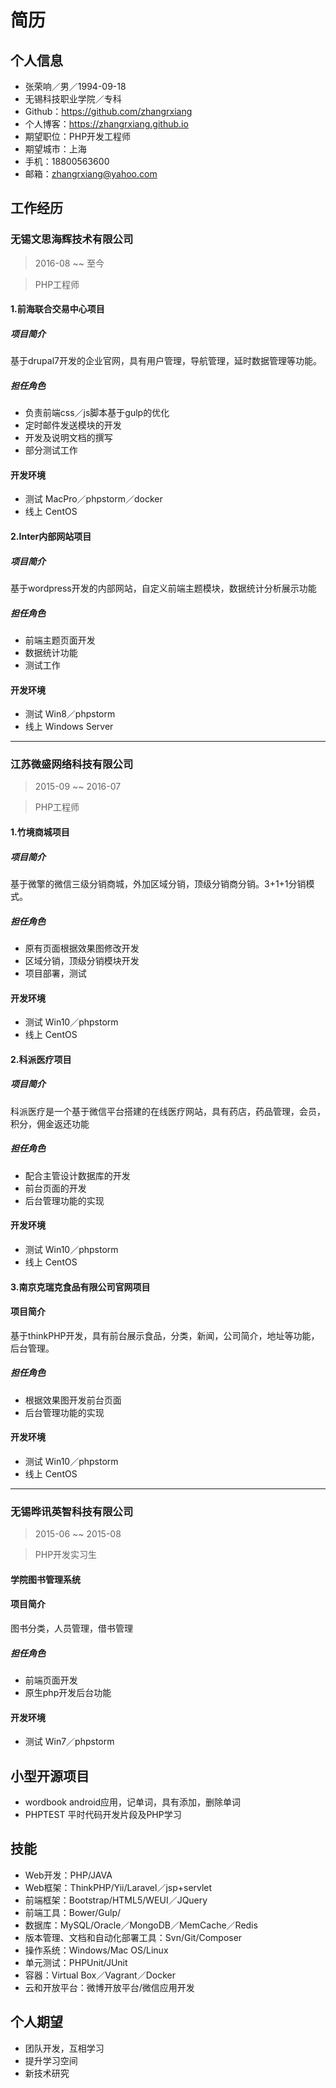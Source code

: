 
# 简历
## 个人信息
- 张荣响／男／1994-09-18
- 无锡科技职业学院／专科
- Github：https://github.com/zhangrxiang
- 个人博客：https://zhangrxiang.github.io
- 期望职位：PHP开发工程师
- 期望城市：上海
- 手机：18800563600
- 邮箱：zhangrxiang@yahoo.com

## 工作经历

### 无锡文思海辉技术有限公司
> 2016-08 ~~ 至今

> PHP工程师

#### 1.前海联合交易中心项目

##### 项目简介
基于drupal7开发的企业官网，具有用户管理，导航管理，延时数据管理等功能。

##### 担任角色
- 负责前端css／js脚本基于gulp的优化
- 定时邮件发送模块的开发
- 开发及说明文档的撰写
- 部分测试工作

#### 开发环境
- 测试 MacPro／phpstorm／docker
- 线上 CentOS

#### 2.Inter内部网站项目

##### 项目简介
基于wordpress开发的内部网站，自定义前端主题模块，数据统计分析展示功能

##### 担任角色
- 前端主题页面开发
- 数据统计功能
- 测试工作

#### 开发环境
- 测试 Win8／phpstorm
- 线上 Windows Server

----------------------------------------------

### 江苏微盛网络科技有限公司
> 2015-09 ~~ 2016-07

> PHP工程师

#### 1.竹境商城项目

##### 项目简介
基于微擎的微信三级分销商城，外加区域分销，顶级分销商分销。3+1+1分销模式。

##### 担任角色

- 原有页面根据效果图修改开发
- 区域分销，顶级分销模块开发
- 项目部署，测试

#### 开发环境
- 测试 Win10／phpstorm
- 线上 CentOS

#### 2.科派医疗项目

##### 项目简介

科派医疗是一个基于微信平台搭建的在线医疗网站，具有药店，药品管理，会员，积分，佣金返还功能

##### 担任角色

- 配合主管设计数据库的开发
- 前台页面的开发
- 后台管理功能的实现

#### 开发环境
- 测试 Win10／phpstorm
- 线上 CentOS

#### 3.南京克瑞克食品有限公司官网项目

#### 项目简介

基于thinkPHP开发，具有前台展示食品，分类，新闻，公司简介，地址等功能，后台管理。

##### 担任角色

- 根据效果图开发前台页面
- 后台管理功能的实现

#### 开发环境
- 测试 Win10／phpstorm
- 线上 CentOS


----------------------------------------------
### 无锡晔讯英智科技有限公司
> 2015-06 ~~ 2015-08

> PHP开发实习生

#### 学院图书管理系统

#### 项目简介
图书分类，人员管理，借书管理

##### 担任角色

- 前端页面开发
- 原生php开发后台功能

#### 开发环境
- 测试 Win7／phpstorm


## 小型开源项目
- wordbook android应用，记单词，具有添加，删除单词
- PHPTEST 平时代码开发片段及PHP学习

## 技能

- Web开发：PHP/JAVA
- Web框架：ThinkPHP/Yii/Laravel／jsp+servlet
- 前端框架：Bootstrap/HTML5/WEUI／JQuery
- 前端工具：Bower/Gulp/
- 数据库：MySQL/Oracle／MongoDB／MemCache／Redis
- 版本管理、文档和自动化部署工具：Svn/Git/Composer
- 操作系统：Windows/Mac OS/Linux
- 单元测试：PHPUnit/JUnit
- 容器：Virtual Box／Vagrant／Docker
- 云和开放平台：微博开放平台/微信应用开发

## 个人期望

- 团队开发，互相学习
- 提升学习空间
- 新技术研究
